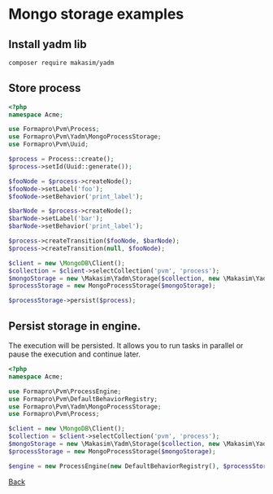 # Mongo storage examples
 
## Install yadm lib

```bash
composer require makasim/yadm
```

## Store process

```php
<?php
namespace Acme;

use Formapro\Pvm\Process;
use Formapro\Pvm\Yadm\MongoProcessStorage;
use Formapro\Pvm\Uuid;

$process = Process::create();
$process->setId(Uuid::generate());

$fooNode = $process->createNode();
$fooNode->setLabel('foo');
$fooNode->setBehavior('print_label');

$barNode = $process->createNode();
$barNode->setLabel('bar');
$barNode->setBehavior('print_label');

$process->createTransition($fooNode, $barNode);
$process->createTransition(null, $fooNode);

$client = new \MongoDB\Client();
$collection = $client->selectCollection('pvm', 'process');
$mongoStorage = new \Makasim\Yadm\Storage($collection, new \Makasim\Yadm\Hydrator(Process::class));
$processStorage = new MongoProcessStorage($mongoStorage);

$processStorage->persist($process);
```

## Persist storage in engine.

The execution will be persisted. It allows you to run tasks in parallel or pause the execution and continue later.

```php
<?php
namespace Acme;

use Formapro\Pvm\ProcessEngine;
use Formapro\Pvm\DefaultBehaviorRegistry;
use Formapro\Pvm\Yadm\MongoProcessStorage;
use Formapro\Pvm\Process;

$client = new \MongoDB\Client();
$collection = $client->selectCollection('pvm', 'process');
$mongoStorage = new \Makasim\Yadm\Storage($collection, new \Makasim\Yadm\Hydrator(Process::class));
$processStorage = new MongoProcessStorage($mongoStorage);

$engine = new ProcessEngine(new DefaultBehaviorRegistry(), $processStorage);

```

[Back](../README.md)

